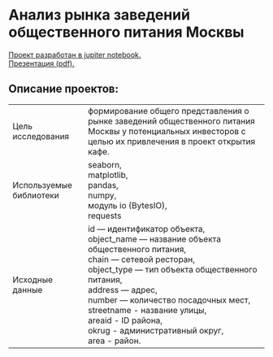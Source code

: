# Анализ рынка заведений общественного питания Москвы

[Проект разработан в jupiter notebook.](https://github.com/bondiq1982/yandex-projects/blob/main/moscow_cafe/moscow_cafe.ipynb)<br/>
[Презентация (pdf).](https://github.com/bondiq1982/yandex-projects/blob/main/moscow_cafe/Presentation.pdf)

## Описание проектов:
|   |  |
|---------------|-------------------|
|Цель исследования| формирование общего представления о рынке заведений общественного питания Москвы у потенциальных инвесторов с целью их привлечения в проект открытия кафе.|
|Используемые библиотеки|seaborn,<br/>matplotlib,<br/>pandas,<br/>numpy,<br/>модуль io (BytesIO),<br/>requests|
|Исходные данные|id — идентификатор объекта,<br/>object_name — название объекта общественного питания,<br/>chain — сетевой ресторан,<br/>object_type — тип объекта общественного питания,<br/>address — адрес,<br/>number — количество посадочных мест,<br/>streetname - название улицы,<br/>areaid - ID района,<br/>okrug - административный округ,<br/>area - район.|
